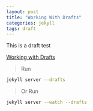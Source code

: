 ```yaml
---
layout: post
title: "Working With Drafts"
categories: jekyll
tags: draft
---
```


This is a draft test

[Working with Drafts](https://www.youtube.com/watch?v=X8jXkW3k2Jg)

> Run

```bash
jekyll server --drafts
```

> Or Run

```bash
jekyll server --watch --drafts
```
